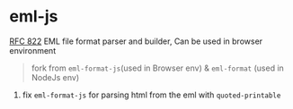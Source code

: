 # eml-js
[RFC 822](https://www.w3.org/Protocols/rfc822/) EML file format parser and builder, Can be used in browser environment

> fork from `eml-format-js`(used in Browser env) & `eml-format` (used in NodeJs env)
1. fix `eml-format-js` for parsing html from the eml with `quoted-printable`